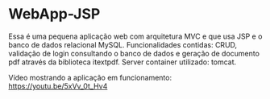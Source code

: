 # WebApp-JSP
Essa é uma pequena aplicação web  com arquitetura MVC e que usa JSP e o banco de dados relacional MySQL. Funcionalidades contidas:  CRUD, validação de login consultando o banco de dados e geração de documento pdf através da biblioteca itextpdf. Server container utilizado: tomcat.

Vídeo mostrando a aplicação em funcionamento: https://youtu.be/5xVv_0t_Hv4

